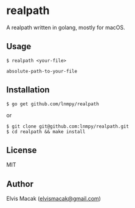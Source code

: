 # realpath

A realpath written in golang, mostly for macOS.

## Usage

```
$ realpath <your-file>

absolute-path-to-your-file

```

## Installation

```
$ go get github.com/lnmpy/realpath
```

or

```
$ git clone git@github.com:lnmpy/realpath.git
$ cd realpath && make install
```

## License

MIT

## Author

Elvis Macak (elvismacak@gmail.com)
